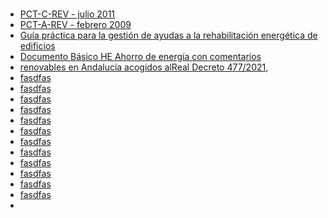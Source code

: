 
#

* [PCT-C-REV - julio 2011](https://drive.google.com/file/d/1tFUE_BRlrNqsCUED6nRnRA1PF5f6uCLl/view?usp=sharing)
* [PCT-A-REV - febrero 2009](https://drive.google.com/file/d/1XBrzgAQ5_XzAa138ppaQZhu1Q4pSRNRb/view?usp=sharing)
* [Guía práctica para la gestión de ayudas a la rehabilitación energética de edificios](https://drive.google.com/file/d/1BKHum9bbw8x8sFh-zOlxtjMz-2Umb7H9/view?usp=sharing)
* [Documento Básico HE Ahorro de energía con comentarios](https://drive.google.com/file/d/1wCRcjtJvpSqA4gd7RAEBperiVj_ATWqY/view?usp=sharing)
* [renovables en Andalucía acogidos alReal Decreto 477/2021,](https://drive.google.com/file/d/1LC84NpM-4s3pkWAKeMuSlSOo7ur6ly_5/view?usp=sharing)
* [fasdfas](https://drive.google.com/file/d/17CcAA8BTVgBTiEOXpVlTP4D1HIS7sOCg/view?usp=sharing)
* [fasdfas](fasdfas)
* [fasdfas](fasdfas)
* [fasdfas](fasdfas)
* [fasdfas](fasdfas)
* [fasdfas](fasdfas)
* [fasdfas](fasdfas)
* [fasdfas](fasdfas)
* [fasdfas](fasdfas)
* [fasdfas](fasdfas)
* [fasdfas](fasdfas)
* [fasdfas](fasdfas)
* 
